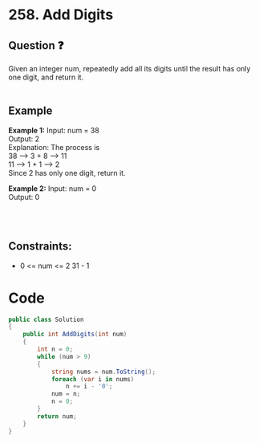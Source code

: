# 258. Add Digits
## Question ❓ <br>
Given an integer num, repeatedly add all its digits until the result has only one digit, and return it.
<br><br>

## Example

__Example 1:__
Input: num = 38   
Output: 2   
Explanation:  The process is  
38 --> 3 + 8 --> 11  
11 --> 1 + 1 --> 2   
Since 2 has only one digit, return it.
<br>

__Example 2:__  Input:  num = 0  
Output: 0  

<br>

<br>
  
## Constraints:

- 0 <= num <= 2 <span>31</span> - 1

# Code
```c#
public class Solution
{
    public int AddDigits(int num)
    {
        int n = 0;
        while (num > 9)
        {
            string nums = num.ToString();
            foreach (var i in nums)
                n += i - '0';
            num = n;
            n = 0;
        }
        return num;
    }
}
```
